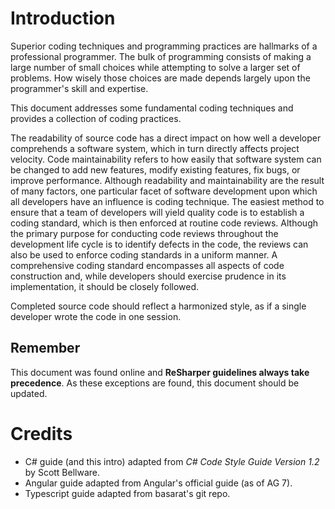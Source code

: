 # Introduction

Superior coding techniques and programming practices are hallmarks of a professional programmer. The bulk of programming consists of making a large number of small choices while attempting to solve a larger set of problems. How wisely those choices are made depends largely upon the programmer's skill and expertise.

This document addresses some fundamental coding techniques and provides a collection of coding practices.

The readability of source code has a direct impact on how well a developer comprehends a software system, which in turn directly affects project velocity. Code maintainability refers to how easily that software system can be changed to add new features, modify existing features, fix bugs, or improve performance. Although readability and maintainability are the result of many factors, one particular facet of software development upon which all developers have an influence is coding technique. The easiest method to ensure that a team of developers will yield quality code is to establish a coding standard, which is then enforced at routine code reviews. Although the primary purpose for conducting code reviews throughout the development life cycle is to identify defects in the code, the reviews can also be used to enforce coding standards in a uniform manner. A comprehensive coding standard encompasses all aspects of code construction and, while developers should exercise prudence in its implementation, it should be closely followed.

Completed source code should reflect a harmonized style, as if a single developer wrote the code in one session. 

## Remember
This document was found online and **ReSharper guidelines always take precedence**. As these exceptions are found, this document should be updated.

# Credits
* C# guide (and this intro) adapted from _C# Code Style Guide Version 1.2_ by Scott Bellware.
* Angular guide adapted from Angular's official guide (as of AG 7).
* Typescript guide adapted from basarat's git repo.